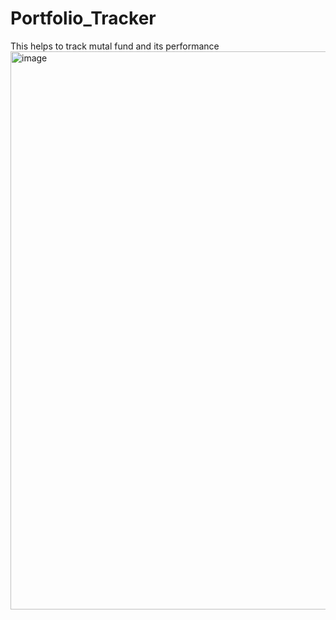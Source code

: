 # Portfolio_Tracker
This helps to track mutal fund and its performance
<img width="1870" height="893" alt="image" src="https://github.com/user-attachments/assets/6ccdc115-3f5e-43f2-a790-ca30af502d22" />
